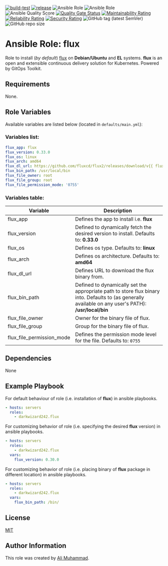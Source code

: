 [![build-test](https://github.com/darkwizard242/ansible-role-flux/workflows/build-and-test/badge.svg?branch=master)](https://github.com/darkwizard242/ansible-role-flux/actions?query=workflow%3Abuild-and-test) [![release](https://github.com/darkwizard242/ansible-role-flux/workflows/release/badge.svg)](https://github.com/darkwizard242/ansible-role-flux/actions?query=workflow%3Arelease) ![Ansible Role](https://img.shields.io/ansible/role/59280?color=dark%20green%20) ![Ansible Role](https://img.shields.io/ansible/role/d/59280?label=role%20downloads) ![Ansible Quality Score](https://img.shields.io/ansible/quality/59280?label=ansible%20quality%20score) [![Quality Gate Status](https://sonarcloud.io/api/project_badges/measure?project=ansible-role-flux&metric=alert_status)](https://sonarcloud.io/dashboard?id=ansible-role-flux) [![Maintainability Rating](https://sonarcloud.io/api/project_badges/measure?project=ansible-role-flux&metric=sqale_rating)](https://sonarcloud.io/dashboard?id=ansible-role-flux) [![Reliability Rating](https://sonarcloud.io/api/project_badges/measure?project=ansible-role-flux&metric=reliability_rating)](https://sonarcloud.io/dashboard?id=ansible-role-flux) [![Security Rating](https://sonarcloud.io/api/project_badges/measure?project=ansible-role-flux&metric=security_rating)](https://sonarcloud.io/dashboard?id=ansible-role-flux) ![GitHub tag (latest SemVer)](https://img.shields.io/github/tag/darkwizard242/ansible-role-flux?label=release) ![GitHub repo size](https://img.shields.io/github/repo-size/darkwizard242/ansible-role-flux?color=orange&style=flat-square)

# Ansible Role: flux

Role to install (_by default_) [flux](https://github.com/fluxcd/flux2) on **Debian/Ubuntu** and **EL** systems. **flux** is an open and extensible continuous delivery solution for Kubernetes. Powered by GitOps Toolkit.

## Requirements

None.

## Role Variables

Available variables are listed below (located in `defaults/main.yml`):

### Variables list:

```yaml
flux_app: flux
flux_version: 0.33.0
flux_os: linux
flux_arch: amd64
flux_dl_url: https://github.com/fluxcd/flux2/releases/download/v{{ flux_version }}/{{ flux_app }}_{{ flux_version }}_{{ flux_os }}_{{ flux_arch }}.tar.gz
flux_bin_path: /usr/local/bin
flux_file_owner: root
flux_file_group: root
flux_file_permission_mode: '0755'
```

### Variables table:

Variable                  | Description
------------------------- | ------------------------------------------------------------------------------------------------------------------------------------------------------
flux_app                  | Defines the app to install i.e. **flux**
flux_version              | Defined to dynamically fetch the desired version to install. Defaults to: **0.33.0**
flux_os                   | Defines os type. Defaults to: **linux**
flux_arch                 | Defines os architecture. Defaults to: **amd64**
flux_dl_url               | Defines URL to download the flux binary from.
flux_bin_path             | Defined to dynamically set the appropriate path to store flux binary into. Defaults to (as generally available on any user's PATH): **/usr/local/bin**
flux_file_owner           | Owner for the binary file of flux.
flux_file_group           | Group for the binary file of flux.
flux_file_permission_mode | Defines the permission mode level for the file. Defaults to: `0755`

## Dependencies

None

## Example Playbook

For default behaviour of role (i.e. installation of **flux**) in ansible playbooks.

```yaml
- hosts: servers
  roles:
    - darkwizard242.flux
```

For customizing behavior of role (i.e. specifying the desired **flux** version) in ansible playbooks.

```yaml
- hosts: servers
  roles:
    - darkwizard242.flux
  vars:
    flux_version: 0.30.0
```

For customizing behavior of role (i.e. placing binary of **flux** package in different location) in ansible playbooks.

```yaml
- hosts: servers
  roles:
    - darkwizard242.flux
  vars:
    flux_bin_path: /bin/
```

## License

[MIT](https://github.com/darkwizard242/ansible-role-flux/blob/master/LICENSE)

## Author Information

This role was created by [Ali Muhammad](https://www.alimuhammad.dev/).
